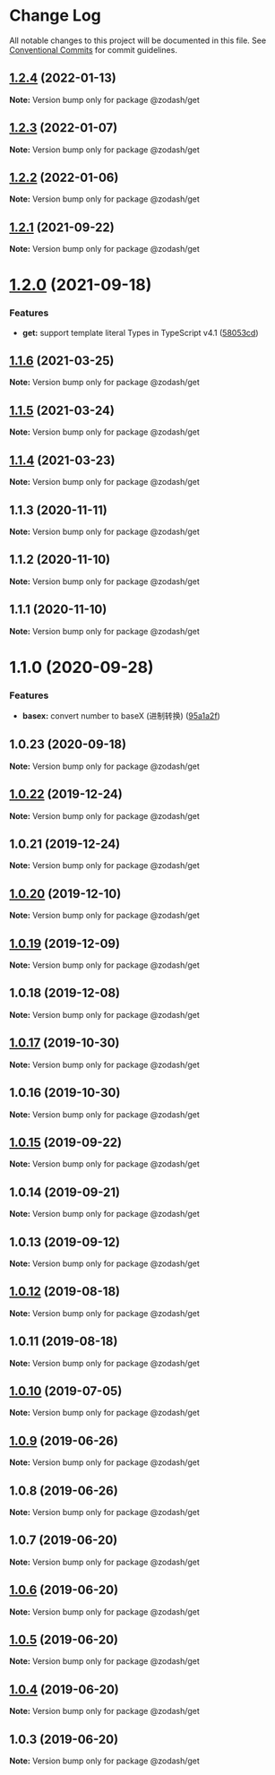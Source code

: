 # Change Log

All notable changes to this project will be documented in this file.
See [Conventional Commits](https://conventionalcommits.org) for commit guidelines.

## [1.2.4](https://github.com/zcorky/zodash/compare/@zodash/get@1.2.3...@zodash/get@1.2.4) (2022-01-13)

**Note:** Version bump only for package @zodash/get





## [1.2.3](https://github.com/zcorky/zodash/compare/@zodash/get@1.2.2...@zodash/get@1.2.3) (2022-01-07)

**Note:** Version bump only for package @zodash/get





## [1.2.2](https://github.com/zcorky/zodash/compare/@zodash/get@1.2.1...@zodash/get@1.2.2) (2022-01-06)

**Note:** Version bump only for package @zodash/get





## [1.2.1](https://github.com/zcorky/zodash/compare/@zodash/get@1.2.0...@zodash/get@1.2.1) (2021-09-22)

**Note:** Version bump only for package @zodash/get





# [1.2.0](https://github.com/zcorky/zodash/compare/@zodash/get@1.1.6...@zodash/get@1.2.0) (2021-09-18)


### Features

* **get:** support template literal Types in TypeScript v4.1 ([58053cd](https://github.com/zcorky/zodash/commit/58053cd314b5fafcd5d90e2859b066b5bf0d5093))





## [1.1.6](https://github.com/zcorky/zodash/compare/@zodash/get@1.1.5...@zodash/get@1.1.6) (2021-03-25)

**Note:** Version bump only for package @zodash/get





## [1.1.5](https://github.com/zcorky/zodash/compare/@zodash/get@1.1.4...@zodash/get@1.1.5) (2021-03-24)

**Note:** Version bump only for package @zodash/get





## [1.1.4](https://github.com/zcorky/zodash/compare/@zodash/get@1.1.3...@zodash/get@1.1.4) (2021-03-23)

**Note:** Version bump only for package @zodash/get





## 1.1.3 (2020-11-11)

**Note:** Version bump only for package @zodash/get





## 1.1.2 (2020-11-10)

**Note:** Version bump only for package @zodash/get





## 1.1.1 (2020-11-10)

**Note:** Version bump only for package @zodash/get





# 1.1.0 (2020-09-28)


### Features

* **basex:** convert number to baseX (进制转换) ([95a1a2f](https://github.com/zcorky/zodash/commit/95a1a2f361d73de5caa3b8e297c1643e97e40983))





## 1.0.23 (2020-09-18)

**Note:** Version bump only for package @zodash/get





## [1.0.22](https://github.com/zcorky/zodash/compare/@zodash/get@1.0.21...@zodash/get@1.0.22) (2019-12-24)

**Note:** Version bump only for package @zodash/get





## 1.0.21 (2019-12-24)

**Note:** Version bump only for package @zodash/get





## [1.0.20](https://github.com/zcorky/zodash/compare/@zodash/get@1.0.19...@zodash/get@1.0.20) (2019-12-10)

**Note:** Version bump only for package @zodash/get





## [1.0.19](https://github.com/zcorky/zodash/compare/@zodash/get@1.0.18...@zodash/get@1.0.19) (2019-12-09)

**Note:** Version bump only for package @zodash/get





## 1.0.18 (2019-12-08)

**Note:** Version bump only for package @zodash/get





## [1.0.17](https://github.com/zcorky/zodash/compare/@zodash/get@1.0.16...@zodash/get@1.0.17) (2019-10-30)

**Note:** Version bump only for package @zodash/get





## 1.0.16 (2019-10-30)

**Note:** Version bump only for package @zodash/get





## [1.0.15](https://github.com/zcorky/zodash/compare/@zodash/get@1.0.14...@zodash/get@1.0.15) (2019-09-22)

**Note:** Version bump only for package @zodash/get





## 1.0.14 (2019-09-21)

**Note:** Version bump only for package @zodash/get





## 1.0.13 (2019-09-12)

**Note:** Version bump only for package @zodash/get





## [1.0.12](https://github.com/zcorky/zodash/compare/@zodash/get@1.0.11...@zodash/get@1.0.12) (2019-08-18)

**Note:** Version bump only for package @zodash/get





## 1.0.11 (2019-08-18)

**Note:** Version bump only for package @zodash/get





## [1.0.10](https://github.com/zcorky/zodash/compare/@zodash/get@1.0.9...@zodash/get@1.0.10) (2019-07-05)

**Note:** Version bump only for package @zodash/get





## [1.0.9](https://github.com/zcorky/zodash/compare/@zodash/get@1.0.8...@zodash/get@1.0.9) (2019-06-26)

**Note:** Version bump only for package @zodash/get





## 1.0.8 (2019-06-26)

**Note:** Version bump only for package @zodash/get





## 1.0.7 (2019-06-20)

**Note:** Version bump only for package @zodash/get





## [1.0.6](https://github.com/zcorky/zodash/compare/@zodash/get@1.0.5...@zodash/get@1.0.6) (2019-06-20)

**Note:** Version bump only for package @zodash/get





## [1.0.5](https://github.com/zcorky/zodash/compare/@zodash/get@1.0.4...@zodash/get@1.0.5) (2019-06-20)

**Note:** Version bump only for package @zodash/get





## [1.0.4](https://github.com/zcorky/zodash/compare/@zodash/get@1.0.3...@zodash/get@1.0.4) (2019-06-20)

**Note:** Version bump only for package @zodash/get





## 1.0.3 (2019-06-20)

**Note:** Version bump only for package @zodash/get
